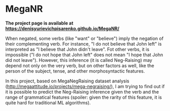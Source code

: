 # MegaNR

**The project page is available at https://denisyurievichpisarenko.github.io/MegaNR/**

When negated, some verbs (like "want" or "believe") imply the negation of their complementing verb. For instance, "I do not believe that John left" is interpreted as "I believe that John didn't leave". Fot other verbs, it is impossible ("I do not hope that John left" does not mean "I hope that John did not leave"). However, this inference (it is called Neg-Raising) may depend not only on the very verb, but on other factors as well, like the person of the subject, tense, and other morphosyntactic features.

In this project, based on MegaNegRaising dataset analysis (http://megaattitude.io/projects/mega-negraising/), I am trying to find out if it is possible to predict the Neg-Raising inference given the verb and the range of grammatical features (spoiler: given the rarity of this feature, it is quite hard for traditional ML algorithms).
